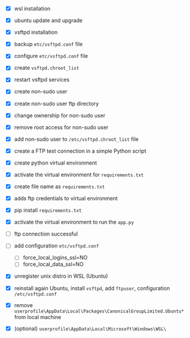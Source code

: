 
- [x] wsl installation
- [x] ubuntu update and upgrade
- [x] vsftpd installation
- [x] backup `etc/vsftpd.conf` file
- [x] configure `etc/vsftpd.conf` file
- [x] create `vsftpd.chroot_list`
- [x] restart vsftpd services
- [x] create non-sudo user
- [x] create non-sudo user ftp directory
- [x] change ownership for non-sudo user
- [x] remove root access for non-sudo user
- [x] add non-sudo user to `/etc/vsftpd.chroot_list` file
- [x] create a FTP test connection in a simple Python script
- [x] create python virtual environment
- [x] activate the virtual environment for `requirements.txt`
- [x] create file name as `requirements.txt`
- [x] adds ftp credentials to virtual environment
- [x] pip install `requirements.txt`
- [x] activate the virtual environment to run the `app.py`

- [ ] ftp connection successful
- [ ] add configuration `etc/vsftpd.conf`
    - [ ] force_local_logins_ssl=NO
    - [ ] force_local_data_ssl=NO

- [x] unregister unix distro in WSL (Ubuntu)
- [x] reinstall again Ubuntu, install `vsftpd`, add `ftpuser`, configuration `/etc/vsftpd.conf`
- [x] remove `userprofile\AppData\Local\Packages\CanonicalGroupLimited.Ubuntu*` from local machine
- [x] (optional) `userprofile\AppData\Local\Microsoft\Windows\WSL\`

